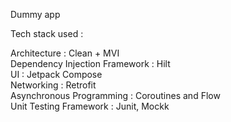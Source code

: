 Dummy app

Tech stack used :

Architecture : Clean + MVI </br>
Dependency Injection Framework : Hilt </br>
UI : Jetpack Compose </br>
Networking : Retrofit </br>
Asynchronous Programming : Coroutines and Flow </br>
Unit Testing Framework : Junit, Mockk
